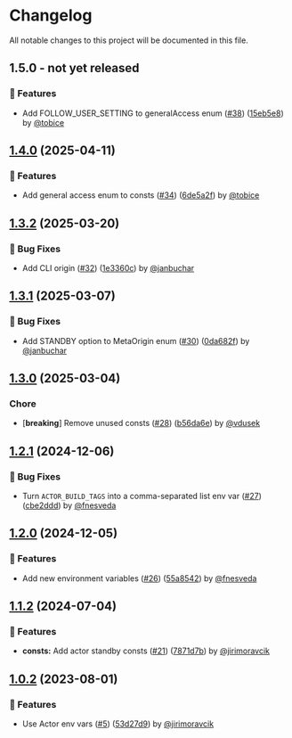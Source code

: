 # Changelog

All notable changes to this project will be documented in this file.

<!-- git-cliff-unreleased-start -->
## 1.5.0 - **not yet released**

### 🚀 Features

- Add FOLLOW_USER_SETTING to generalAccess enum ([#38](https://github.com/apify/apify-shared-python/pull/38)) ([15eb5e8](https://github.com/apify/apify-shared-python/commit/15eb5e8d3aae7c906282137e31c9aedcf279ddf3)) by [@tobice](https://github.com/tobice)


<!-- git-cliff-unreleased-end -->
## [1.4.0](https://github.com/apify/apify-shared-python/releases/tag/v1.4.0) (2025-04-11)

### 🚀 Features

- Add general access enum to consts ([#34](https://github.com/apify/apify-shared-python/pull/34)) ([6de5a2f](https://github.com/apify/apify-shared-python/commit/6de5a2f901625def4b45a2af1d24f8d4ab33664c)) by [@tobice](https://github.com/tobice)


## [1.3.2](https://github.com/apify/apify-shared-python/releases/tag/v1.3.2) (2025-03-20)

### 🐛 Bug Fixes

- Add CLI origin ([#32](https://github.com/apify/apify-shared-python/pull/32)) ([1e3360c](https://github.com/apify/apify-shared-python/commit/1e3360c20636c0d8c9d01dcb4d9e196647e9afb0)) by [@janbuchar](https://github.com/janbuchar)


## [1.3.1](https://github.com/apify/apify-shared-python/releases/tag/v1.3.1) (2025-03-07)

### 🐛 Bug Fixes

- Add STANDBY option to MetaOrigin enum ([#30](https://github.com/apify/apify-shared-python/pull/30)) ([0da682f](https://github.com/apify/apify-shared-python/commit/0da682f128bab62bf47264eb42e88b34245b41c8)) by [@janbuchar](https://github.com/janbuchar)


## [1.3.0](https://github.com/apify/apify-shared-python/releases/tag/v1.3.0) (2025-03-04)

### Chore

- [**breaking**] Remove unused consts ([#28](https://github.com/apify/apify-shared-python/pull/28)) ([b56da6e](https://github.com/apify/apify-shared-python/commit/b56da6e3652c157d087513727e5496530381d0d1)) by [@vdusek](https://github.com/vdusek)


## [1.2.1](https://github.com/apify/apify-shared-python/releases/tag/v1.2.1) (2024-12-06)

### 🐛 Bug Fixes

- Turn `ACTOR_BUILD_TAGS` into a comma-separated list env var ([#27](https://github.com/apify/apify-shared-python/pull/27)) ([cbe2ddd](https://github.com/apify/apify-shared-python/commit/cbe2ddd5ec4312acdaf8f35308191c26cbc7dfc7)) by [@fnesveda](https://github.com/fnesveda)


## [1.2.0](https://github.com/apify/apify-shared-python/releases/tag/v1.2.0) (2024-12-05)

### 🚀 Features

- Add new environment variables ([#26](https://github.com/apify/apify-shared-python/pull/26)) ([55a8542](https://github.com/apify/apify-shared-python/commit/55a8542639ba9db2e151174412a7cc72883e9679)) by [@fnesveda](https://github.com/fnesveda)


## [1.1.2](https://github.com/apify/apify-shared-python/releases/tag/v1.1.2) (2024-07-04)

### 🚀 Features

- **consts:** Add actor standby consts ([#21](https://github.com/apify/apify-shared-python/pull/21)) ([7871d7b](https://github.com/apify/apify-shared-python/commit/7871d7b1d1ce52e4ce6af587e88b95fa842c6280)) by [@jirimoravcik](https://github.com/jirimoravcik)


## [1.0.2](https://github.com/apify/apify-shared-python/releases/tag/v1.0.2) (2023-08-01)

### 🚀 Features

- Use Actor env vars ([#5](https://github.com/apify/apify-shared-python/pull/5)) ([53d27d9](https://github.com/apify/apify-shared-python/commit/53d27d9551ddb143ae26e33b2bb7f7e9a06871d0)) by [@jirimoravcik](https://github.com/jirimoravcik)


<!-- generated by git-cliff -->